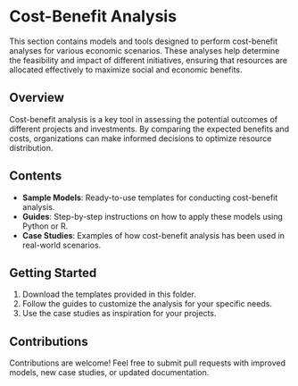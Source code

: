 # Cost-Benefit Analysis
This section contains models and tools designed to perform cost-benefit analyses for various economic scenarios. These analyses help determine the feasibility and impact of different initiatives, ensuring that resources are allocated effectively to maximize social and economic benefits.

## Overview
Cost-benefit analysis is a key tool in assessing the potential outcomes of different projects and investments. By comparing the expected benefits and costs, organizations can make informed decisions to optimize resource distribution.

## Contents
- **Sample Models**: Ready-to-use templates for conducting cost-benefit analysis.
- **Guides**: Step-by-step instructions on how to apply these models using Python or R.
- **Case Studies**: Examples of how cost-benefit analysis has been used in real-world scenarios.

## Getting Started
1. Download the templates provided in this folder.
2. Follow the guides to customize the analysis for your specific needs.
3. Use the case studies as inspiration for your projects.

## Contributions
Contributions are welcome! Feel free to submit pull requests with improved models, new case studies, or updated documentation.
